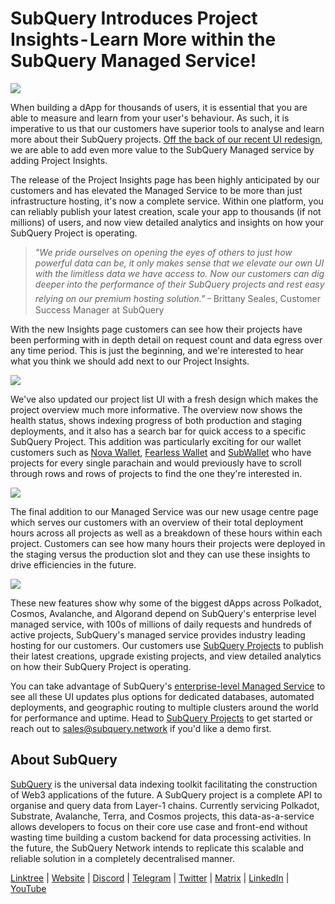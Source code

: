 # SubQuery Introduces Project Insights - Learn More within the SubQuery Managed Service!

![](https://cdn-images-1.medium.com/max/1200/1*u7nH3TrVomkPJ6R7KPCFyQ.png)

When building a dApp for thousands of users, it is essential that you are able to measure and learn from your user's behaviour. As such, it is imperative to us that our customers have superior tools to analyse and learn more about their SubQuery projects. [Off the back of our recent UI redesign](./20220901-managed-service-redesign.md), we are able to add even more value to the SubQuery Managed service by adding Project Insights.

The release of the Project Insights page has been highly anticipated by our customers and has elevated the Managed Service to be more than just infrastructure hosting, it's now a complete service. Within one platform, you can reliably publish your latest creation, scale your app to thousands (if not millions) of users, and now view detailed analytics and insights on how your SubQuery Project is operating.

> _"We pride ourselves on opening the eyes of others to just how powerful data can be, it only makes sense that we elevate our own UI with the limitless data we have access to. Now our customers can dig deeper into the performance of their SubQuery projects and rest easy relying on our premium hosting solution."_ ᠆ Brittany Seales, Customer Success Manager at SubQuery

With the new Insights page customers can see how their projects have been performing with in depth detail on request count and data egress over any time period. This is just the beginning, and we're interested to hear what you think we should add next to our Project Insights.

![](https://cdn-images-1.medium.com/max/1200/0*0m3sT-fgo0E_-zi9)

We've also updated our project list UI with a fresh design which makes the project overview much more informative. The overview now shows the health status, shows indexing progress of both production and staging deployments, and it also has a search bar for quick access to a specific SubQuery Project. This addition was particularly exciting for our wallet customers such as [Nova Wallet](https://novawallet.io/), [Fearless Wallet](https://fearlesswallet.io/) and [SubWallet](https://subwallet.app/) who have projects for every single parachain and would previously have to scroll through rows and rows of projects to find the one they're interested in.

![](https://cdn-images-1.medium.com/max/1200/0*6A3c1QG24flkxrKD)

The final addition to our Managed Service was our new usage centre page which serves our customers with an overview of their total deployment hours across all projects as well as a breakdown of these hours within each project. Customers can see how many hours their projects were deployed in the staging versus the production slot and they can use these insights to drive efficiencies in the future.

![](https://cdn-images-1.medium.com/max/1200/0*tTIlbjGmji_WLeOj)

These new features show why some of the biggest dApps across Polkadot, Cosmos, Avalanche, and Algorand depend on SubQuery's enterprise level managed service, with 100s of millions of daily requests and hundreds of active projects, SubQuery's managed service provides industry leading hosting for our customers. Our customers use [SubQuery Projects](https://project.subquery.network/) to publish their latest creations, upgrade existing projects, and view detailed analytics on how their SubQuery Project is operating.

You can take advantage of SubQuery's [enterprise-level Managed Service](https://blog.subquery.network/blogs/20211228-enterprise-hosted.html) to see all these UI updates plus options for dedicated databases, automated deployments, and geographic routing to multiple clusters around the world for performance and uptime. Head to [SubQuery Projects](https://project.subquery.network/) to get started or reach out to sales@subquery.network if you'd like a demo first.

## About SubQuery

[SubQuery](https://subquery.network/) is the universal data indexing toolkit facilitating the construction of Web3 applications of the future. A SubQuery project is a complete API to organise and query data from Layer-1 chains. Currently servicing Polkadot, Substrate, Avalanche, Terra, and Cosmos projects, this data-as-a-service allows developers to focus on their core use case and front-end without wasting time building a custom backend for data processing activities. In the future, the SubQuery Network intends to replicate this scalable and reliable solution in a completely decentralised manner.

​​[Linktree](https://linktr.ee/subquerynetwork) | [Website](https://subquery.network/) | [Discord](https://discord.com/invite/78zg8aBSMG) | [Telegram](https://t.me/subquerynetwork) | [Twitter](https://twitter.com/subquerynetwork) | [Matrix](https://matrix.to/#/#subquery:matrix.org) | [LinkedIn](https://www.linkedin.com/company/subquery) | [YouTube](https://www.youtube.com/channel/UCi1a6NUUjegcLHDFLr7CqLw)

